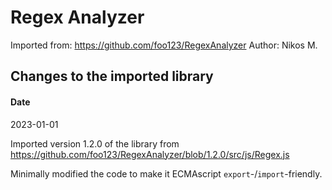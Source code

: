 # Regex Analyzer

Imported from: <https://github.com/foo123/RegexAnalyzer>
Author: Nikos M.

## Changes to the imported library

#### Date

2023-01-01

Imported version 1.2.0 of the library from
https://github.com/foo123/RegexAnalyzer/blob/1.2.0/src/js/Regex.js

Minimally modified the code to make it ECMAscript `export`-/`import`-friendly.
